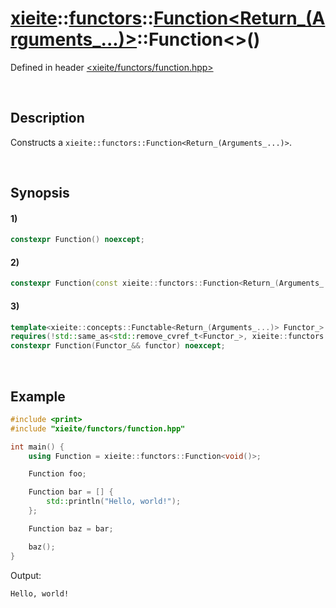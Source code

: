 # [xieite](../../../../../../xieite.md)\:\:[functors](../../../../../../functors.md)\:\:[Function<Return_(Arguments_...)>](../../../../function.md)\:\:Function\<\>\(\)
Defined in header [<xieite/functors/function.hpp>](../../../../../../../include/xieite/functors/function.hpp)

&nbsp;

## Description
Constructs a `xieite::functors::Function<Return_(Arguments_...)>`.

&nbsp;

## Synopsis
#### 1)
```cpp
constexpr Function() noexcept;
```
#### 2)
```cpp
constexpr Function(const xieite::functors::Function<Return_(Arguments_...)>& function) noexcept;
```
#### 3)
```cpp
template<xieite::concepts::Functable<Return_(Arguments_...)> Functor_>
requires(!std::same_as<std::remove_cvref_t<Functor_>, xieite::functors::Function<Return_(Arguments_...)>>)
constexpr Function(Functor_&& functor) noexcept;
```

&nbsp;

## Example
```cpp
#include <print>
#include "xieite/functors/function.hpp"

int main() {
    using Function = xieite::functors::Function<void()>;

    Function foo;

    Function bar = [] {
        std::println("Hello, world!");
    };

    Function baz = bar;

    baz();
}
```
Output:
```
Hello, world!
```
